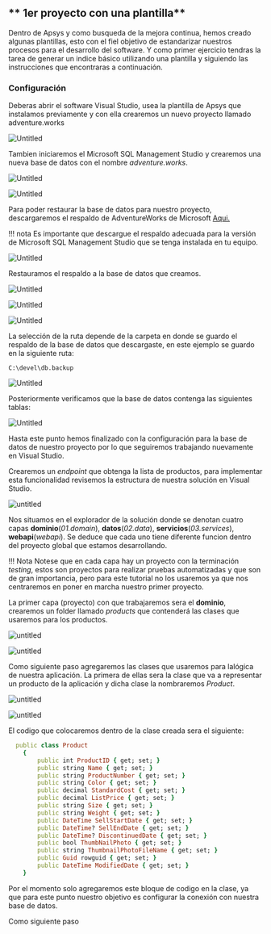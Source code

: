 ## ** 1er proyecto con una plantilla**

Dentro de Apsys y como busqueda de la mejora continua, hemos creado algunas plantillas, esto con el fiel objetivo de estandarizar nuestros procesos para el desarrollo del software.
Y como primer ejercicio tendras la tarea de generar un indice básico utilizando una plantilla y siguiendo las instrucciones que encontraras a continuación.

### **Configuración**

Deberas abrir el software Visual Studio, usea la plantilla de Apsys que instalamos previamente y con ella crearemos un nuevo
proyecto llamado adventure.works

![Untitled](Resources/01Create-project%20(1).png)

Tambien iniciaremos el Microsoft SQL Management Studio y crearemos una nueva base de datos con el nombre *adventure.works*.

![Untitled](Resources/02Create-database.png)

![Untitled](Resources/03Create-database%20(1).png)

Para poder restaurar la base de datos para nuestro proyecto, descargaremos el respaldo de AdventureWorks de Microsoft 
[Aqui.](https://learn.microsoft.com/en-us/sql/samples/adventureworks-install-configure?view=sql-server-ver16&tabs=ssms "Aqui")

!!! nota
    Es importante que descargue el respaldo adecuada para la versión de Microsoft SQL Management Studio que se tenga instalada
    en tu equipo.

![Untitled](Resources/04Download-database.png)

Restauramos el respaldo a la base de datos que creamos.

![Untitled](Resources/05Restore-database.png)

![Untitled](Resources/06Restore-database.png)

![Untitled](Resources/07Restore-database.png)

La selección de la ruta depende de la carpeta en donde se guardo el respaldo de la base de datos que descargaste, en este ejemplo se guardo en la siguiente ruta:

```
C:\devel\db.backup
```

![Untitled](Resources/08Restore-database.png)

Posteriormente verificamos que la base de datos contenga las siguientes tablas:

![Untitled](Resources/09Restore-database.png)

Hasta este punto hemos finalizado con la configuración para la base de datos de nuestro proyecto por lo que seguiremos trabajando nuevamente en Visual Studio.

Crearemos un *endpoint* que obtenga la lista de productos, para implementar esta funcionalidad revisemos la estructura de nuestra solución en Visual Studio.

![untitled](Resources/10Solution-structure.png)

Nos situamos en el explorador de la solución donde se denotan cuatro capas **dominio**(*01.domain*), **datos**(*02.data*), **servicios**(*03.services*), **webapi**(*webapi*). Se deduce que cada uno tiene diferente funcion dentro del proyecto global que estamos desarrollando. 

!!! Nota
    Notese que en cada capa hay un proyecto con la terminación *testing*, estos son proyectos para realizar pruebas automatizadas y que son de gran importancia, pero para este tutorial no los usaremos ya que nos centraremos en poner en marcha nuestro primer proyecto.

La primer capa (proyecto) con que trabajaremos sera el **dominio**, crearemos un folder llamado *products* que contenderá las clases que usaremos para los productos.

![untitled](Resources/11Create-folder.png)

![untitled](Resources/12Create-folder.png)

Como siguiente paso agregaremos las clases que usaremos para lalógica de nuestra aplicación. La primera de ellas sera la clase que va a representar un producto de la aplicación y dicha clase la nombraremos *Product*.

![untitled](Resources/13Create-class.png)

![untitled](Resources/14Create-class.png)

El codigo que colocaremos dentro de la clase creada sera el siguiente:

```ruby linenums="1"
  public class Product
    {
        public int ProductID { get; set; }
        public string Name { get; set; }
        public string ProductNumber { get; set; }
        public string Color { get; set; }
        public decimal StandardCost { get; set; }
        public decimal ListPrice { get; set; }
        public string Size { get; set; }
        public string Weight { get; set; }
        public DateTime SellStartDate { get; set; }
        public DateTime? SellEndDate { get; set; }
        public DateTime? DiscontinuedDate { get; set; }
        public bool ThumbNailPhoto { get; set; }
        public string ThumbnailPhotoFileName { get; set; }
        public Guid rowguid { get; set; }
        public DateTime ModifiedDate { get; set; }
    }
```

Por el momento solo agregaremos este bloque de codigo en la clase, ya que para este punto nuestro objetivo es configurar la conexión con nuestra base de datos.

Como siguiente paso 


